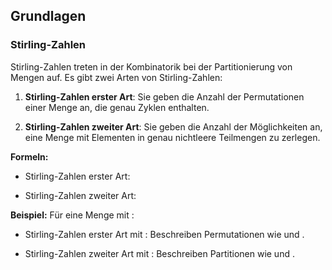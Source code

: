 ## Grundlagen

### Stirling-Zahlen

Stirling-Zahlen treten in der Kombinatorik bei der Partitionierung von Mengen auf. Es gibt zwei Arten von Stirling-Zahlen:

1. **Stirling-Zahlen erster Art**: Sie geben die Anzahl der Permutationen einer Menge an, die genau Zyklen enthalten.
    
2. **Stirling-Zahlen zweiter Art**: Sie geben die Anzahl der Möglichkeiten an, eine Menge mit Elementen in genau nichtleere Teilmengen zu zerlegen.
    

**Formeln:**

- Stirling-Zahlen erster Art:
    
- Stirling-Zahlen zweiter Art:
    

**Beispiel:** Für eine Menge mit :

- Stirling-Zahlen erster Art mit : Beschreiben Permutationen wie und .
    
- Stirling-Zahlen zweiter Art mit : Beschreiben Partitionen wie und .
    
